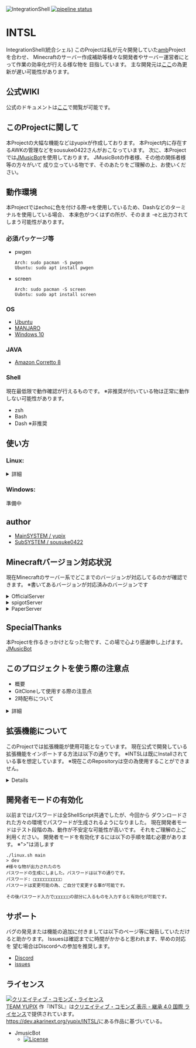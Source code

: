 ![IntegrationShell](https://repo.akarinext.org/pub/intsl/intsl.gif "Image")
[![pipeline status](https://dev.akarinext.org/yupix/INTSL/badges/master/pipeline.svg)](https://dev.akarinext.org/yupix/INTSL/-/commits/master)

# INTSL
IntegrationShell(統合シェル)
このProjectは私が元々開発していた[amb](https://github.com/yupix/amb/)Projectを合わせ、
Minecraftのサーバー作成補助等様々な開発者やサーバー運営者にとって作業の効率化が行える様な物を
目指しています。
主な開発元は[ここ](https://dev.akarinext.org/yupix/INTSL)の為更新が遅い可能性があります。

## 公式WIKI
公式のドキュメントは[ここ](https://github.com/yupix/INTSL/wiki)で閲覧が可能です。

## このProjectに関して
本Projectの大幅な機能などはyupixが作成しております。
本Project内に存在するAWKの管理などをsousuke0422さんがおこなっています。
次に、本Projectでは[JMusicBot](https://github.com/jagrosh/MusicBot/releases)を使用しております。
JMusicBotの作者様、その他の関係者様等の方々がいて
成り立っている物です、そのあたりをご理解の上、お使いください。

## 動作環境
本Projectではechoに色を付ける際-eを使用しているため、Dashなどのターミナルを使用している場合、
本来色がつくはずの所が、そのまま -eと出力されてしまう可能性があります。

### 必須パッケージ等
- pwgen  
  ```
  Arch: sudo pacman -S pwgen  
  Ubuntu: sudo apt install pwgen  
- screen  
  ```
  Arch: sudo pacman -S screen  
  Uubntu: sudo apt install screen  
### OS
- [Ubuntu](https://www.ubuntulinux.jp/)  
- [MANJARO](https://manjaro.org/)  
- [Windows 10](https://www.microsoft.com/ja-jp/software-download/windows10)  

### JAVA
- [Amazon Corretto 8](https://docs.aws.amazon.com/ja_jp/corretto/latest/corretto-8-ug/downloads-list.html)

### Shell
現在最低限で動作確認が行えるものです。
※非推奨が付いている物は正常に動作しない可能性があります。
- zsh
- Bash
- Dash ※非推奨

## 使い方
### Linux:
<details>
<summary>詳細</summary>
このProjectではREADMEの上のほうにある
必須パッケージを必ず入れてください。

### このProjectをGitCloneする / 実行権限の付与
```
  #GitHub
  git clone git@github.com:yupix/INTSL.git
  #GitLab
  git clone git@dev.akarinext.org:yupix/INTSL.git

  #Cloneしたファイルに移動
  cd INTSL

  #実行権限の付与
  chmod +x linux.sh
```

### 動作をテストする
```
  #INTSLファイル内にいない場合は
  cd INTSL

  ./linux.sh
```
これでINTSLと大きく表示されれば正常です。
お疲れさまでした。
</details>


### Windows:
準備中

## author
- [MainSYSTEM / yupix](https://github.com/yupix/)
- [SubSYSTEM / sousuke0422](https://github.com/sousuke0422/)

## Minecraftバージョン対応状況
現在Minecraftのサーバー系でどこまでのバージョンが対応してるのかが確認できます。
※書いてあるバージョンが対応済みのバージョンです
<details>
<summary>OfficialServer</summary>


|   |   |   |   |
|---|---|---|---|
|1.2.5  |1.3.1  |1.3.2  |1.4.2  |
|1.4.4  |1.4.5  |1.4.6  |1.4.7  |
|1.5.1  |1.5.2  |1.6.1  |1.6.2  |
|1.6.4  |1.7.2  |1.7.5  |1.7.6  |
|1.7.7  |1.7.8  |1.7.9  |1.7.10  |
|1.8  |1.8.1  |1.8.2  |1.8.3  |
|1.8.4  |1.8.5  |1.8.6  |1.8.7  |
|1.8.8  |1.8.9  |1.9  |1.9.1  |
|1.9.2  |1.9.3  |1.9.4  |1.10  |
|1.10.1  |1.10.2  |1.11  |1.11.1  |
|1.11.2  |1.11.2  |1.12  |1.12.1  |
|1.12.2  |1.13  |1.13.1  |1.13.2 |
|1.14  |1.14.1  |1.14.2 |1.14.3  |
|1.14.4  |1.15 |1.15.1  |1.15.2  |
</details>
<details>
<summary>spigotServer</summary>
1.8以前のバージョンはBuildに必要なファイルをspigotがホストを
既に終了している為、Buildに失敗するため、対応する予定は現在ありません。

1.8
1.8.1
1.8.2
1.8.3
1.8.4
1.8.5
1.8.6
1.8.7
1.8.8
1.8.9
1.9
1.9.1
1.9.2
1.9.3
1.9.4
1.10
1.10.1
1.10.2
1.11
1.11.1
1.11.2
1.12
1.12.1
1.12.2
1.13
1.13.1
1.13.2
1.14
1.14.1
1.14.2
1.14.3
1.14.4
1.15
1.15.1
1.15.2
1.16
</details>
<details>
<summary>PaperServer</summary>
|   |   |   |   |
|---|---|---|---|
|1.7.10 |1.8.8  |1.9.4  |1.10.2  |
|1.11.2 |1.12.2  |1.13.2  |1.14.4  |
|1.15.2 |  |  |  |
対応済み
記載については後日
</details>

## SpecialThanks
本Projectを作るきっかけとなった物です、この場で心より感謝申し上げます。
[JMusicBot](https://github.com/jagrosh/MusicBot/releases)

## このプロジェクトを使う際の注意点
 - 概要
 - GitCloneして使用する際の注意点
 - 2時配布について
<details>
<summary>詳細</summary>

### 概要
まず最初に、このProjectを本番環境での使用は現在
推奨されません。理由としてはこのProjectは主に2人で
開発・テストが行われているため、見逃し等で重大なバグ等を
誤って最新バージョンでリリースしてしまう可能性があるためです。

### このProjectをGitCloneして使う際の注意点
このProjectは特定の行に文字を追加する処理等が多数存在し、
Releasesではなく、普通にGitCloneした場合その行がずれている事があります。
もし、ずれている物を使用すると99%の確率で動作がおかしくなる可能性があります。
そのため、開発者以外はReleasesからのダウンロードをお勧めします。

### ２時配布に関して
本Projectでは
その他、改造された物などは、yupixによって追加された機能以外が存在する可能性があるため、
今永久的なサポートを受けるには本Projectの2次配布をお控えください。ご協力お願いします
</details>

## 拡張機能について
このProjectでは拡張機能が使用可能となっています。
現在公式で開発している拡張機能をインポートする方法は以下の通りです。
※INTSLは既にInstallされている事を想定しています。
※現在このRepositoryは空の為使用することができません。
<details>

## 拡張機能をgitcloneする
```
git clone https://dev.akarinext.org/yupix/intsl-on-mindustry.git
```
## 中にあるmindustry.shをINTSLのlinux.shがある所までもっていく(ProjectRoot)

## 導入する為に以下の行を1行ずつ実行します。
※>は消してください
```
./linux.sh main
> extension
> import
> mindustry
```

## 使えるか確認する
```
./linux.sh main
> extension
> use
> mindustry
> start
```
</details>

## 開発者モードの有効化
以前まではパスワードは全ShellScript共通でしたが、今回から
ダウンロードされた方々の環境でパスワードが生成されるようになりました。
現在開発者モードはテスト段階の為、動作が不安定な可能性が高いです。
それをご理解の上ご利用ください。
開発者モードを有効化するには以下の手順を踏む必要があります。
※">"は消します
```
./linux.sh main
> dev
#様々な物が出力されたのち
パスワードの生成にしました。パスワードは以下の通りです。
パスワード: □□□□□□□□□□□
パスワードは変更可能の為、ご自分で変更する事が可能です。

その後パスワード入力で□□□□□□の部分に入るものを入力すると有効化が可能です。
```


## サポート
バグの発見または機能の追加に付きましては以下のページ等に報告していただけると助かります。
Issuesは確認までに時間がかかると思われます、早めの対応を
望む場合はDiscordへの参加を推奨します。
- [Discord](https://discord.gg/uDNyePY)
- [issues](https://github.com/yupix/amb/issues)

## ライセンス
<a rel="license" href="http://creativecommons.org/licenses/by-sa/4.0/"><img alt="クリエイティブ・コモンズ・ライセンス" style="border-width:0" src="https://i.creativecommons.org/l/by-sa/4.0/88x31.png" /></a><br /><a xmlns:cc="http://creativecommons.org/ns#" href="https://dev.akarinext.org/yupix/INTSL/-/blob/dev/credit.md" property="cc:attributionName" rel="cc:attributionURL">TEAM YUPIX</a> 作『<span xmlns:dct="http://purl.org/dc/terms/" href="http://purl.org/dc/dcmitype/Text" property="dct:title" rel="dct:type">INTSL</span>』は<a rel="license" href="http://creativecommons.org/licenses/by-sa/4.0/">クリエイティブ・コモンズ 表示 - 継承 4.0 国際 ライセンス</a>で提供されています。<br /><a xmlns:dct="http://purl.org/dc/terms/" href="https://dev.akarinext.org/yupix/INTSL/" rel="dct:source">https://dev.akarinext.org/yupix/INTSL/</a>にある作品に基づいている。

- JmusicBot
  - [![License](https://img.shields.io/badge/license-Apache%202-blue)](https://github.com/jagrosh/MusicBot/blob/master/LICENSE)

